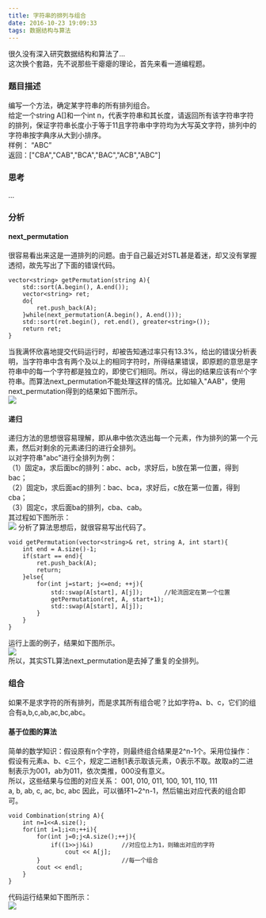 ```yaml
---
title: 字符串的排列与组合
date: 2016-10-23 19:09:33
tags: 数据结构与算法
---
```

很久没有深入研究数据结构和算法了...    
这次换个套路，先不说那些干瘪瘪的理论，首先来看一道编程题。   
<!--more--> 
### 题目描述
编写一个方法，确定某字符串的所有排列组合。  
给定一个string A[]和一个int n，代表字符串和其长度，请返回所有该字符串字符的排列，保证字符串长度小于等于11且字符串中字符均为大写英文字符，排列中的字符串按字典序从大到小排序。  
样例： “ABC”     
返回：["CBA","CAB","BCA","BAC","ACB","ABC"]

### 思考
...

### 分析
#### next_permutation
很容易看出来这是一道排列的问题。由于自己最近对STL甚是着迷，却又没有掌握透彻，故先写出了下面的错误代码。
	
	vector<string> getPermutation(string A){
		std::sort(A.begin(), A.end());
		vector<string> ret;
		do{
			ret.push_back(A);
		}while(next_permutation(A.begin(), A.end()));
		std::sort(ret.begin(), ret.end(), greater<string>());
		return ret;
	}
当我满怀欣喜地提交代码运行时，却被告知通过率只有13.3%，给出的错误分析表明，当字符串中含有两个及以上的相同字符时，所得结果错误，即原题的意思是字符串中的每一个字符都是独立的，即使它们相同。所以，得出的结果应该有n!个字符串。而算法next\_permutation不能处理这样的情况。比如输入"AAB"，使用next\_permutation得到的结果如下图所示。     
![](http://i.imgur.com/40N1AVT.png)
#### 递归
递归方法的思想很容易理解，即从串中依次选出每一个元素，作为排列的第一个元素，然后对剩余的元素递归的进行全排列。     
以对字符串"abc"进行全排列为例：    
（1）固定a，求后面bc的排列：abc、acb，求好后，b放在第一位置，得到bac；      
（2）固定b，求后面ac的排列：bac、bca，求好后，c放在第一位置，得到cba；    
（3）固定c，求后面ba的排列，cba、cab。     
其过程如下图所示：   
![](http://i.imgur.com/iqS7F6D.png)
分析了算法思想后，就很容易写出代码了。
	
	void getPermutation(vector<string>& ret, string A, int start){
		int end = A.size()-1;
		if(start == end){
			ret.push_back(A);
			return;
		}else{
			for(int j=start; j<=end; ++j){
				std::swap(A[start], A[j]);		//轮流固定在第一个位置
				getPermutation(ret, A, start+1);
				std::swap(A[start], A[j]);
			}
		}
	}
运行上面的例子，结果如下图所示。    
![](http://i.imgur.com/aVKXDCF.png)   
所以，其实STL算法next_permutation是去掉了重复的全排列。
### 组合
如果不是求字符的所有排列，而是求其所有组合呢？比如字符a、b、c，它们的组合有a,b,c,ab,ac,bc,abc。    
#### 基于位图的算法
简单的数学知识：假设原有n个字符，则最终组合结果是2^n-1个。采用位操作：假设有元素a、b、c三个，规定二进制1表示取该元素，0表示不取。故取a的二进制表示为001，ab为011，依次类推，000没有意义。   
所以，这些结果与位图的对应关系：
001, 010, 011, 100, 101, 110, 111      
a, b, ab, c, ac, bc, abc 
因此，可以循环1~2^n-1，然后输出对应代表的组合即可。    

	void Combination(string A){
		int n=1<<A.size();
		for(int i=1;i<n;++i){
			for(int j=0;j<A.size();++j){
				if((1>>j)&i)		//对应位上为1，则输出对应的字符
					cout << A[j];
			}						//每一个组合
			cout << endl;
		}
	}  
代码运行结果如下图所示：    
![](http://i.imgur.com/hJmuKDD.png)